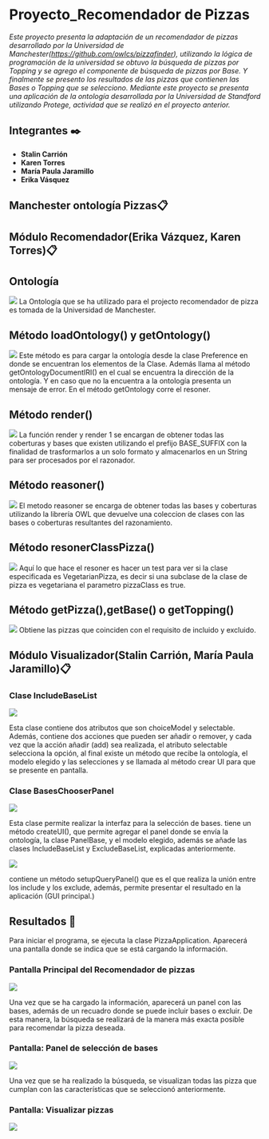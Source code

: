 # Proyecto_Recomendador de Pizzas
_Este proyecto presenta la adaptación de un recomendador de pizzas desarrollado por la Universidad de Manchester(https://github.com/owlcs/pizzafinder), utilizando la lógica de programación de la universidad se obtuvo la búsqueda de pizzas por Topping y se agrego el componente de búsqueda de pizzas por Base. Y finalmente se presento los resultados de las pizzas que contienen las Bases o Topping que se selecciono._
_Mediante este proyecto se presenta una aplicación de la ontología desarrollada por la Universidad de Standford utilizando Protege, actividad que se realizó en el proyecto anterior._

## Integrantes ✒️

* **Stalin Carrión** 
* **Karen Torres** 
* **María Paula Jaramillo** 
* **Erika Vásquez** 
## Manchester ontología Pizzas📋
## Módulo Recomendador(Erika Vázquez, Karen Torres)📋
## Ontología
![](https://github.com/etvasquez/finderpizza/blob/master/Ontologia.JPG)
La Ontología que se ha utilizado para el projecto recomendador de pizza es tomada de la Universidad de Manchester.
## Método loadOntology() y getOntology()
![](https://github.com/etvasquez/finderpizza/blob/master/loadOntology.JPG)
Este método es para cargar la ontología desde la clase Preference en donde se encuentran los elementos de la Clase. Además llama al método getOntologyDocumentIRI() en el cual se encuentra la dirección de la ontología. Y en caso que no la encuentra a la ontología presenta un mensaje de error. En el método getOntology corre el resoner.
## Método render()
![](https://github.com/etvasquez/finderpizza/blob/master/render.JPG)
La función render y render 1 se encargan de obtener todas las coberturas y bases que existen utilizando el prefijo BASE_SUFFIX con la  finalidad de trasformarlos a un solo formato y almacenarlos en un String para ser procesados por el razonador.  
## Método reasoner()
![](https://github.com/etvasquez/finderpizza/blob/master/resoner.JPG)
El metodo reasoner se encarga de obtener todas las bases y coberturas utilizando la librería OWL que devuelve una coleccion de clases con las bases o coberturas resultantes del razonamiento. 
## Método resonerClassPizza()
![](https://github.com/etvasquez/finderpizza/blob/master/resonerClassPizza.JPG)
Aquí lo que hace el resoner es hacer un test para ver si la clase especificada es VegetarianPizza, es decir si una subclase de la clase de pizza es vegetariana el parametro pizzaClass es true.
## Método getPizza(),getBase() o getTopping()
![](https://github.com/etvasquez/finderpizza/blob/master/CollectionPizzaClass.JPG)
Obtiene las pizzas que coinciden con el requisito de incluido y excluido.
## Módulo Visualizador(Stalin Carrión, María Paula Jaramillo)📋
### Clase IncludeBaseList
![](https://github.com/etvasquez/finderpizza/blob/master/includeBase.PNG)

Esta clase contiene dos atributos que son choiceModel y selectable. Además, contiene dos acciones que pueden ser añadir o remover, y cada vez que la acción añadir (add) sea realizada, el atributo selectable selecciona la opción, al final existe un método que recibe la ontología, el modelo elegido y las selecciones y se llamada al método crear UI para que se presente en pantalla.
### Clase BasesChooserPanel
![](https://github.com/etvasquez/finderpizza/blob/master/BasesChooser.PNG)

Esta clase permite realizar la interfaz para la selección de bases. tiene un método createUI(), que permite agregar el panel donde se envía la ontología, la clase PanelBase, y el modelo elegido, además se añade las clases IncludeBaseList y ExcludeBaseList, explicadas anteriormente.

![](https://github.com/etvasquez/finderpizza/blob/master/BasesChooser1.PNG)

contiene un método setupQueryPanel() que es el que realiza la unión entre los include y los exclude, además, permite presentar el resultado en la aplicación (GUI principal.)

## Resultados 📖
Para iniciar el programa, se ejecuta la clase PizzaApplication. Aparecerá una pantalla donde se indica que se está cargando la información.
### Pantalla Principal del Recomendador de pizzas
![](https://github.com/etvasquez/finderpizza/blob/master/PantallaPrincipal.JPG)

Una vez que se ha cargado la información, aparecerá un panel con las bases, además de un recuadro donde se puede incluir bases o excluir. De esta manera, la búsqueda se realizará de la manera más exacta posible para recomendar la pizza deseada.
### Pantalla: Panel de selección de bases
![](https://github.com/etvasquez/finderpizza/blob/master/PanelBases.JPG)

Una vez que se ha realizado la búsqueda, se visualizan todas las pizza que cumplan con las características que se seleccionó anteriormente.
### Pantalla: Visualizar pizzas
![](https://github.com/etvasquez/finderpizza/blob/master/PresentarPizzas.JPG)
